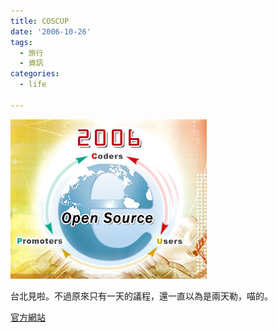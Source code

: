 ```yaml
---
title: COSCUP
date: '2006-10-26'
tags:
  - 旅行
  - 資訊
categories:
  - life

---
```

[![coscup_logo](images/0.jpg)](http://www.flickr.com/photos/yurenju/279851936/ "Photo Sharing")  
  
台北見啦。不過原來只有一天的議程，還一直以為是兩天勒，喵的。  
  
[官方網站](http://coscup.tossug.org/)
